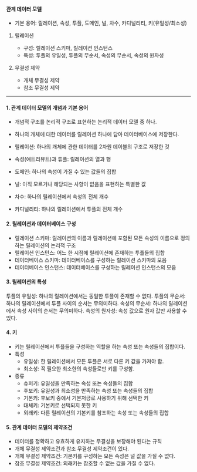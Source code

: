 #### 관계 데이터 모델
- 기본 용어: 릴레이션, 속성, 투플, 도메인, 널, 차수, 카디널리티, 키(유일성/최소성)

1. 릴레이션
     - 구성: 릴레이션 스키마, 릴레이션 인스턴스
     - 특성: 투플의 유일성, 투플의 무순서, 속성의 무순서, 속성의 원자성
  
2. 무결성 제약
     - 개체 무결성 제약
     - 참조 무결성 제약
---
#### 1. 관계 데이터 모델의 개념과 기본 용어
- 개념적 구조를 논리적 구조로 표현하는 논리적 데이터 모델 중 하나.
- 하나의 개체에 대한 데이터를 릴레이션 하나에 담아 데이터베이스에 저장한다.

- 릴레이션: 하나의 개체에 관한 데이터를 2차원 데이블의 구조로 저장한 것
- 속성(애트리뷰트)과 튜플: 릴레이션의 열과 행
- 도메인: 하나의 속성이 가질 수 있는 값들의 집합
- 널: 아직 모르거나 해당되는 사항이 없음을 표현하는 특별한 값
- 차수: 하나의 릴레이션에서 속성의 전체 개수
- 카디널리티: 하나의 릴레이션에서 투플의 전체 개수

#### 2. 릴레이션과 데이터베이스 구성
- 릴레이션 스키마: 릴레이션의 이름과 릴레이션에 포함된 모든 속성의 이름으로 정의하는 릴레이션의 논리적 구조
- 릴레이션 인스턴스: 어느 한 시점에 릴레이션에 존재하는 투플들의 집합
- 데이터베이스 스키마: 데이터베이스를 구성하는 릴레이션 스키마의 모음
- 데이터베이스 인스턴스: 데이터베이스를 구성하는 릴레이션 인스턴스의 모음

#### 3. 릴레이션의 특성
투플의 유일성: 하나의 릴레이션에서는 동일한 투플이 존재할 수 없다.
투플의 무순서: 하나의 릴레이션에서 투플 사이의 순서는 무의미하다.
속성의 무순서: 하나의 릴레이션에서 속성 사이의 순서는 무의미하다.
속성의 원자성: 속성 값으로 원자 값만 사용할 수 있다.

#### 4. 키
- 키는 릴레이션에서 투플들을 구성하는 역할을 하는 속성 또는 속성들의 집합이다.
- 특성
     - 유일성: 한 릴레이션에서 모든 투플은 서로 다른 키 값을 가져야 함.
     - 최소성: 꼭 필요한 최소한의 속성들로만 키를 구성함.
- 종류
     - 슈퍼키: 유일성을 만족하는 속성 또는 속성들의 집합
     - 후보키: 유일성과 최소성을 만족하는 속성 또는 속성들의 집합
     - 기본키: 후보키 중에서 기본저긍로 사용하기 위해 선택한 키
     - 대체키: 기본키로 선택되지 못한 키
     - 외래키: 다른 릴레이션의 기본키를 참조하는 속성 또는 속성들의 집합

#### 5. 관계 데이터 모델의 제약조건
- 데이터를 정확하고 유효하게 유지하는 무결성을 보장해야 된다는 규칙
- 개체 무결성 제약조건과 참조 무결성 제약조건이 있다.
- 개체 무결성 제약조건: 기본키를 구성하는 모든 속성은 널 값을 가질 수 없다.
- 참조 무결성 제약조건: 외래키는 참조할 수 없는 값을 가질 수 없다.
